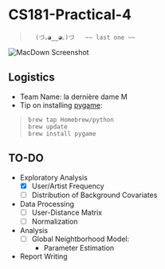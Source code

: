 # CS181-Practical-4


>		(づ｡◕‿‿◕｡)づ	 ~~ last one ~~

![MacDown Screenshot](http://www.ladym.com/wp-content/uploads/2012/04/ladym_greenteamc_whole_h.jpg)

## Logistics

* Team Name: la dernière dame M
* Tip on installing [pygame](http://www.reddit.com/r/pygame/comments/21tp7n/how_to_install_pygame_on_osx_mavericks/):

>     brew tap Homebrew/python
>     brew update
>     brew install pygame


## TO-DO

* Exploratory Analysis
	- [x] User/Artist Frequency
	- [ ] Distribution of Background Covariates
* Data Processing
	- [ ] User-Distance Matrix
	- [ ] Normalization
* Analysis
	- [ ] Global Neightborhood Model: 
		* Parameter Estimation
* Report Writing
